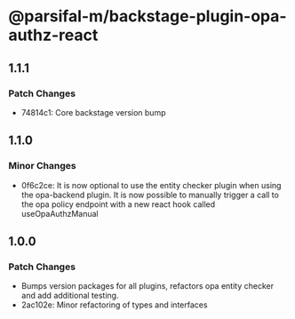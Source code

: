 # @parsifal-m/backstage-plugin-opa-authz-react

## 1.1.1

### Patch Changes

- 74814c1: Core backstage version bump

## 1.1.0

### Minor Changes

- 0f6c2ce: It is now optional to use the entity checker plugin when using the opa-backend plugin. It is now possible to manually trigger a call to the opa policy endpoint with a new react hook called useOpaAuthzManual

## 1.0.0

### Patch Changes

- Bumps version packages for all plugins, refactors opa entity checker and add additional testing.
- 2ac102e: Minor refactoring of types and interfaces
